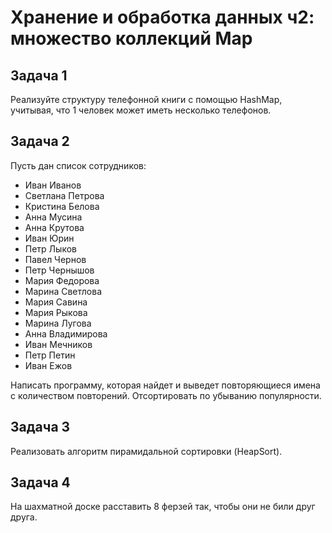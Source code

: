 # Хранение и обработка данных ч2: множество коллекций Map

## Задача 1

Реализуйте структуру телефонной книги с помощью HashMap, учитывая, что 1 человек может иметь несколько телефонов.

## Задача 2

Пусть дан список сотрудников: 

- Иван Иванов
- Светлана Петрова
- Кристина Белова
- Анна Мусина
- Анна Крутова
- Иван Юрин
- Петр Лыков
- Павел Чернов
- Петр Чернышов
- Мария Федорова
- Марина Светлова
- Мария Савина
- Мария Рыкова
- Марина Лугова
- Анна Владимирова
- Иван Мечников
- Петр Петин
- Иван Ежов

Написать программу, которая найдет и выведет повторяющиеся имена с количеством повторений. Отсортировать по убыванию популярности.

## Задача 3

Реализовать алгоритм пирамидальной сортировки (HeapSort).

## Задача 4

На шахматной доске расставить 8 ферзей так, чтобы они не били друг друга.


